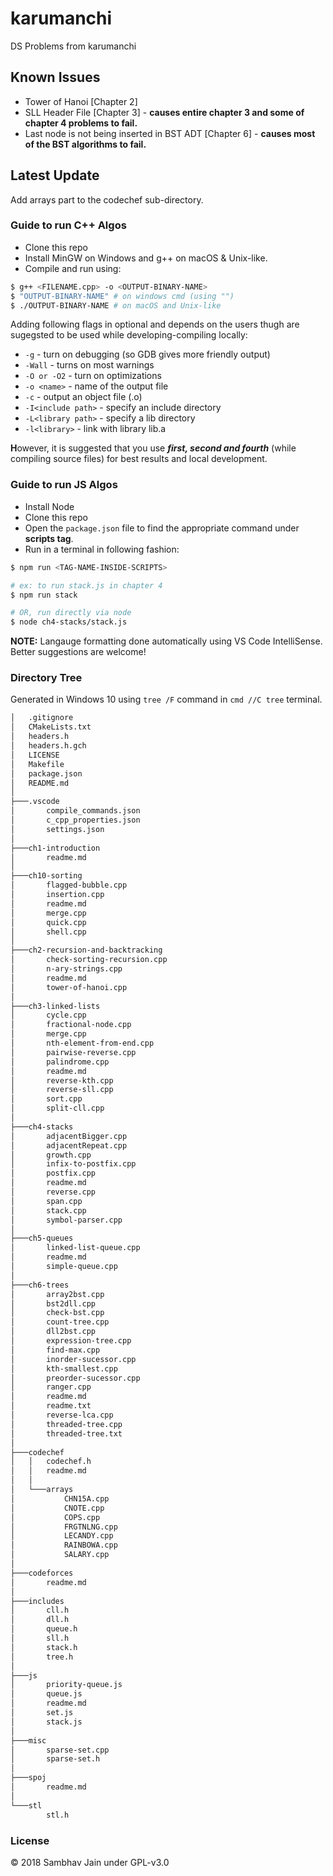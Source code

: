 # karumanchi

DS Problems from karumanchi

## Known Issues

- Tower of Hanoi [Chapter 2]
- SLL Header File [Chapter 3] - **causes entire chapter 3 and some of chapter 4 problems to fail.**
- Last node is not being inserted in BST ADT [Chapter 6] - **causes most of the BST algorithms to fail.**

## Latest Update

Add arrays part to the codechef sub-directory.

### Guide to run C++ Algos

- Clone this repo
- Install MinGW on Windows and g++ on macOS & Unix-like.
- Compile and run using:

```bash
$ g++ <FILENAME.cpp> -o <OUTPUT-BINARY-NAME>
$ "OUTPUT-BINARY-NAME" # on windows cmd (using "")
$ ./OUTPUT-BINARY-NAME # on macOS and Unix-like
```

Adding following flags in optional and depends on the users thugh are sugegsted to be used while developing-compiling locally:

- `-g` - turn on debugging (so GDB gives more friendly output)
- `-Wall` - turns on most warnings
- `-O or -O2` - turn on optimizations
- `-o <name>` - name of the output file
- `-c` - output an object file (.o)
- `-I<include path>` - specify an include directory
- `-L<library path>` - specify a lib directory
- `-l<library>` - link with library lib<library>.a

**H**owever, it is suggested that you use **_first, second and fourth_** (while compiling source files) for best results and local development.

### Guide to run JS Algos

- Install Node
- Clone this repo
- Open the `package.json` file to find the appropriate command under **scripts tag**.
- Run in a terminal in following fashion:

```sh
$ npm run <TAG-NAME-INSIDE-SCRIPTS>

# ex: to run stack.js in chapter 4
$ npm run stack

# OR, run directly via node
$ node ch4-stacks/stack.js
```

**NOTE:** Langauge formatting done automatically using VS Code IntelliSense. Better suggestions are welcome!

### Directory Tree

Generated in Windows 10 using `tree /F` command in `cmd //C tree` terminal.

```bash
│   .gitignore
│   CMakeLists.txt
│   headers.h
│   headers.h.gch
│   LICENSE
│   Makefile
│   package.json
│   README.md
│
├───.vscode
│       compile_commands.json
│       c_cpp_properties.json
│       settings.json
│
├───ch1-introduction
│       readme.md
│
├───ch10-sorting
│       flagged-bubble.cpp
│       insertion.cpp
│       readme.md
│       merge.cpp
│       quick.cpp
│       shell.cpp
│
├───ch2-recursion-and-backtracking
│       check-sorting-recursion.cpp
│       n-ary-strings.cpp
│       readme.md
│       tower-of-hanoi.cpp
│
├───ch3-linked-lists
│       cycle.cpp
│       fractional-node.cpp
│       merge.cpp
│       nth-element-from-end.cpp
│       pairwise-reverse.cpp
│       palindrome.cpp
│       readme.md
│       reverse-kth.cpp
│       reverse-sll.cpp
│       sort.cpp
│       split-cll.cpp
│
├───ch4-stacks
│       adjacentBigger.cpp
│       adjacentRepeat.cpp
│       growth.cpp
│       infix-to-postfix.cpp
│       postfix.cpp
│       readme.md
│       reverse.cpp
│       span.cpp
│       stack.cpp
│       symbol-parser.cpp
│
├───ch5-queues
│       linked-list-queue.cpp
│       readme.md
│       simple-queue.cpp
│
├───ch6-trees
│       array2bst.cpp
│       bst2dll.cpp
│       check-bst.cpp
│       count-tree.cpp
│       dll2bst.cpp
│       expression-tree.cpp
│       find-max.cpp
│       inorder-sucessor.cpp
│       kth-smallest.cpp
│       preorder-sucessor.cpp
│       ranger.cpp
│       readme.md
│       readme.txt
│       reverse-lca.cpp
│       threaded-tree.cpp
│       threaded-tree.txt
│
├───codechef
│   │   codechef.h
│   │   readme.md
│   │
│   └───arrays
│           CHN15A.cpp
│           CNOTE.cpp
│           COPS.cpp
│           FRGTNLNG.cpp
│           LECANDY.cpp
│           RAINBOWA.cpp
│           SALARY.cpp
│
├───codeforces
│       readme.md
│
├───includes
│       cll.h
│       dll.h
│       queue.h
│       sll.h
│       stack.h
│       tree.h
│
├───js
│       priority-queue.js
│       queue.js
│       readme.md
│       set.js
│       stack.js
│
├───misc
│       sparse-set.cpp
│       sparse-set.h
│
├───spoj
│       readme.md
│
└───stl
        stl.h
```

### License

© 2018 Sambhav Jain under GPL-v3.0